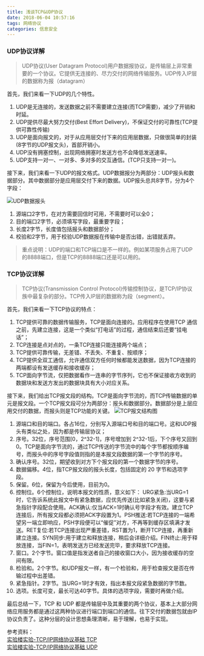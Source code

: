 ```yaml
---
title: 浅谈TCP&UDP协议
date: 2018-06-04 10:57:16
tags: 网络协议
categories: 信息安全
---
```


### UDP协议详解

> UDP协议(User Datagram Protocol)用户数据报协议，是传输层上非常重要的一个协议。它提供无连接的、尽力交付的网络传输服务。UDP传入IP层的数据称为报（datagram）

首先，我们来看一下UDP的几个特性。
1. UDP是无连接的，发送数据之前不需要建立连接(而TCP需要)，减少了开销和时延。
2. UDP提供尽最大努力交付(Best Effort Delivery)，不保证交付的可靠性(TCP提供可靠性传输)
3. UDP是面向报文的，对于从应用层交付下来的应用层数据，只做很简单的封装(8字节的UDP报文头)，首部开销小。
4. UDP没有拥塞控制，出现网络拥塞时发送方也不会降低发送速率。
5. UDP支持一对一、一对多、多对多的交互通信。(TCP只支持一对一)。

接下来，我们来看一下UDP的报文格式。UDP数据报分为两部分：UDP报头和数据部分。其中数据部分是应用层交付下来的数据。UDP报头总共8字节，分为4个字段：

![UDP数据报头](https://dn-anything-about-doc.qbox.me/TCP_IP/tcp-5-04.png)

1. 源端口2字节，在对方需要回信时可用，不需要时可以全0；
2. 目的端口2字节，必须填写字段，最重要字段；
3. 长度2字节，长度值包括报头和数据部分；
4. 校验和2字节，用于校验UDP数据报在传输中是否出错，出错就丢弃。

> 重点说明：UDP的端口和TCP端口是不一样的。例如某项服务占用了UDP的8888端口，但是TCP的8888端口还是可以用的。


### TCP协议详解

> TCP协议(Transmission Control Protocol)传输控制协议，是TCP/IP协议族中最复杂的部分。TCP传入IP层的数据称为段（segment）。

首先，我们来看一下TCP协议的特点：
1. TCP提供可靠的数据传输服务，TCP是面向连接的。应用程序在使用TCP 通信之前，先建立连接，这是一个类似“打电话”的过程，通信结束后还要“挂电话”；
2. TCP连接是点对点的，一条TCP连接只能连接两个端点；
3. TCP提供可靠传输，无差错、不丢失、不重复、按顺序；
4. TCP提供全双工通信，允许通信双方任何时候都能发送数据，因为TCP连接的两端都设有发送缓存和接收缓存；
5. TCP面向字节流，仅把数据看作一连串的字节序列，它也不保证接收方收到的数据块和发送方发出的数据块具有大小对应关系。

接下来，我们给出TCP报文段的结构。TCP是面向字节流的，而TCP传输数据的单元是报文段。一个TCP报文段可分为两部分：报头和数据部分。数据部分是上层应用交付的数据，而报头则是TCP功能的关键。
![TCP报文结构图](https://dn-anything-about-doc.qbox.me/TCP_IP/tcp-6-02.png/logoblackfont)

1. 源端口和目的端口。各占16位，分别写入源端口号和目的端口号。这和UDP报头有类似之处，因为都是传输层协议；
2. 序号。32位，序号范围[0，2^32-1]，序号增加到 2^32-1后，下个序号又回到0。TCP是面向字节流的，通过TCP传送的字节流中的每个字节都按顺序编号，而报头中的序号字段值则指的是本报文段数据的第一个字节的序号。
3. 确认序号。32位，期望收到对方下个报文段的第一个数据字节的序号。
4. 数据偏移。4位，指TCP报文段的报头长度，包括固定的 20 字节和选项字段。
5. 保留。6位，保留为今后使用，目前为0。
6. 控制位。6个控制位，说明本报文的性质，意义如下： URG紧急:当URG=1时，它告诉系统此报文中有紧急数据，应优先传送(比如紧急关闭)，这要与紧急指针字段配合使用。ACK确认:仅当ACK=1时确认号字段才有效。建立TCP连接后，所有报文段都必须把ACK字段置为1。PSH推送:若TCP连接的一端希望另一端立即响应，PSH字段便可以“催促”对方，不再等到缓存区填满才发送。RET复位:若TCP连接出现严重差错，RST置为1，断开TCP连接，再重新建立连接。SYN同步:用于建立和释放连接，稍后会详细介绍。FIN终止:用于释放连接，当FIN=1，表明发送方已经发送完毕，要求释放TCP连接。
7. 窗口。2个字节。窗口值是指发送者自己的接收窗口大小，因为接收缓存的空间有限。
8. 检验和。2个字节。和UDP报文一样，有一个检验和，用于检查报文是否在传输过程中出差错。
9. 紧急指针。2字节。当URG=1时才有效，指出本报文段紧急数据的字节数。
10. 选项。长度可变，最长可达40字节。具体的选项字段，需要时再做介绍。

最后总结一下，TCP 和 UDP 都是传输层中及其重要的两个协议，基本上大部分网络应用服务都是通过这两种协议进行端口到端口的通信。往下交付的数据包就由IP协议负责了。这种分层的设计思想条理清晰，易于理解，也易于实现。

参考资料：<br>
[实验楼实验-TCP/IP网络协议基础 TCP](https://www.shiyanlou.com/courses/98/labs/556/document) <br>
[实验楼实验-TCP/IP网络协议基础 UDP](https://www.shiyanlou.com/courses/98/labs/541/document)
